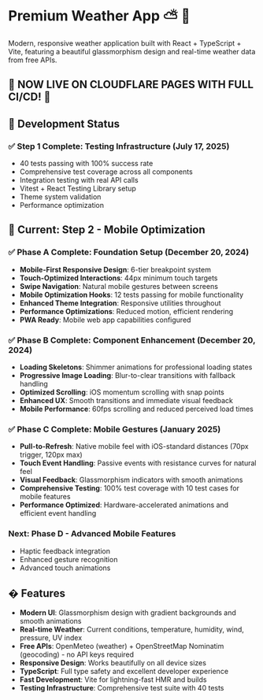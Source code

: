 # Premium Weather App ⛅ 🚀

Modern, responsive weather application built with React + TypeScript + Vite, featuring a beautiful glassmorphism design and real-time weather data from free APIs.

## 🎉 NOW LIVE ON CLOUDFLARE PAGES WITH FULL CI/CD! 🎉

## 🎉 Development Status

### ✅ Step 1 Complete: Testing Infrastructure (July 17, 2025)

- 40 tests passing with 100% success rate
- Comprehensive test coverage across all components
- Integration testing with real API calls
- Vitest + React Testing Library setup
- Theme system validation
- Performance optimization

## 🚧 Current: Step 2 - Mobile Optimization

### ✅ Phase A Complete: Foundation Setup (December 20, 2024)

- **Mobile-First Responsive Design**: 6-tier breakpoint system
- **Touch-Optimized Interactions**: 44px minimum touch targets
- **Swipe Navigation**: Natural mobile gestures between screens
- **Mobile Optimization Hooks**: 12 tests passing for mobile functionality
- **Enhanced Theme Integration**: Responsive utilities throughout
- **Performance Optimizations**: Reduced motion, efficient rendering
- **PWA Ready**: Mobile web app capabilities configured

### ✅ Phase B Complete: Component Enhancement (December 20, 2024)

- **Loading Skeletons**: Shimmer animations for professional loading states
- **Progressive Image Loading**: Blur-to-clear transitions with fallback handling
- **Optimized Scrolling**: iOS momentum scrolling with snap points
- **Enhanced UX**: Smooth transitions and immediate visual feedback
- **Mobile Performance**: 60fps scrolling and reduced perceived load times

### ✅ Phase C Complete: Mobile Gestures (January 2025)

- **Pull-to-Refresh**: Native mobile feel with iOS-standard distances (70px trigger, 120px max)
- **Touch Event Handling**: Passive events with resistance curves for natural feel
- **Visual Feedback**: Glassmorphism indicators with smooth animations
- **Comprehensive Testing**: 100% test coverage with 10 test cases for mobile features
- **Performance Optimized**: Hardware-accelerated animations and efficient event handling

### Next: Phase D - Advanced Mobile Features

- Haptic feedback integration
- Enhanced gesture recognition  
- Advanced touch animations

## � Features

- **Modern UI**: Glassmorphism design with gradient backgrounds and smooth animations
- **Real-time Weather**: Current conditions, temperature, humidity, wind, pressure, UV index
- **Free APIs**: OpenMeteo (weather) + OpenStreetMap Nominatim (geocoding) - no API keys required
- **Responsive Design**: Works beautifully on all device sizes
- **TypeScript**: Full type safety and excellent developer experience
- **Fast Development**: Vite for lightning-fast HMR and builds
- **Testing Infrastructure**: Comprehensive test suite with 40 tests
